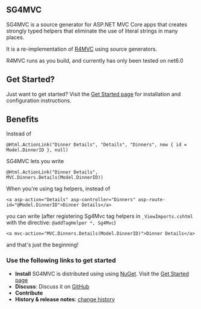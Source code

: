 ## SG4MVC
SG4MVC is a source generator for ASP.NET MVC Core apps that creates strongly typed helpers that eliminate the use of literal strings in many places.  

It is a re-implementation of [R4MVC](https://github.com/T4MVC/R4MVC) using source generators.

R4MVC runs as you build, and currently has only been tested on net6.0

## Get Started?

Just want to get started? Visit the [Get Started page](../../wiki/1.-Get-Started) for installation and configuration instructions.

## Benefits

Instead of

```HTML+Razor
@Html.ActionLink("Dinner Details", "Details", "Dinners", new { id = Model.DinnerID }, null)
```
SG4MVC lets you write
```HTML+Razor
@Html.ActionLink("Dinner Details", MVC.Dinners.Details(Model.DinnerID))
```

When you're using tag helpers, instead of
```HTML+Razor
<a asp-action="Details" asp-controller="Dinners" asp-route-id="@Model.DinnerID">Dinner Details</a>
```
you can write (after registering Sg4Mvc tag helpers in `_ViewImports.cshtml` with the directive: `@addTagHelper *, Sg4Mvc`)
```HTML+Razor
<a mvc-action="MVC.Dinners.Details(Model.DinnerID)">Dinner Details</a>
```

and that's just the beginning!

### Use the following links to get started

*   **Install** SG4MVC is distributed using using [NuGet](http://nuget.org). Visit the [Get Started page](../../wiki/1.-Get-Started)
*   **Discuss**: Discuss it on [GitHub](https://github.com/SG4MVC/SG4MVC/issues)
*   **Contribute**
*   **History &amp; release notes**: [change history](CHANGELOG.md)
